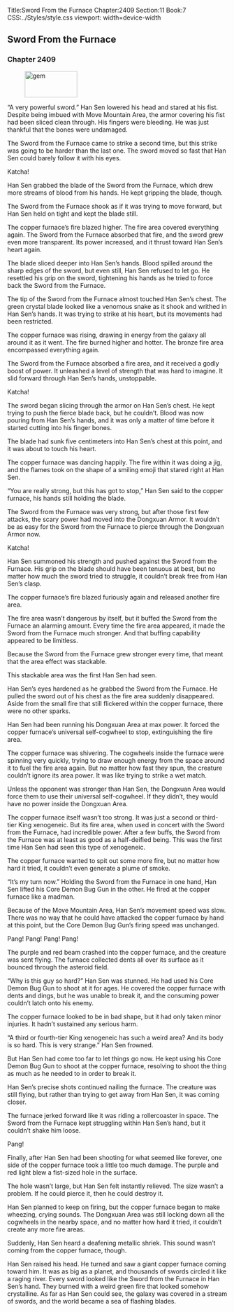 Title:Sword From the Furnace 
Chapter:2409 
Section:11 
Book:7 
CSS:../Styles/style.css 
viewport: width=device-width
  
## Sword From the Furnace
### Chapter 2409
  
<figure>
	<img src="../Images/gem.gif" alt="gem" id="gem" width="120" height="60" />
</figure>
  

  
“A very powerful sword.” Han Sen lowered his head and stared at his fist. Despite being imbued with Move Mountain Area, the armor covering his fist had been sliced clean through. His fingers were bleeding. He was just thankful that the bones were undamaged.

The Sword from the Furnace came to strike a second time, but this strike was going to be harder than the last one. The sword moved so fast that Han Sen could barely follow it with his eyes.

Katcha!

Han Sen grabbed the blade of the Sword from the Furnace, which drew more streams of blood from his hands. He kept gripping the blade, though.

The Sword from the Furnace shook as if it was trying to move forward, but Han Sen held on tight and kept the blade still.

The copper furnace’s fire blazed higher. The fire area covered everything again. The Sword from the Furnace absorbed that fire, and the sword grew even more transparent. Its power increased, and it thrust toward Han Sen’s heart again.

The blade sliced deeper into Han Sen’s hands. Blood spilled around the sharp edges of the sword, but even still, Han Sen refused to let go. He resettled his grip on the sword, tightening his hands as he tried to force back the Sword from the Furnace.

The tip of the Sword from the Furnace almost touched Han Sen’s chest. The green crystal blade looked like a venomous snake as it shook and writhed in Han Sen’s hands. It was trying to strike at his heart, but its movements had been restricted.

The copper furnace was rising, drawing in energy from the galaxy all around it as it went. The fire burned higher and hotter. The bronze fire area encompassed everything again.

The Sword from the Furnace absorbed a fire area, and it received a godly boost of power. It unleashed a level of strength that was hard to imagine. It slid forward through Han Sen’s hands, unstoppable.

Katcha!

The sword began slicing through the armor on Han Sen’s chest. He kept trying to push the fierce blade back, but he couldn’t. Blood was now pouring from Han Sen’s hands, and it was only a matter of time before it started cutting into his finger bones.

The blade had sunk five centimeters into Han Sen’s chest at this point, and it was about to touch his heart.

The copper furnace was dancing happily. The fire within it was doing a jig, and the flames took on the shape of a smiling emoji that stared right at Han Sen.

“You are really strong, but this has got to stop,” Han Sen said to the copper furnace, his hands still holding the blade.

The Sword from the Furnace was very strong, but after those first few attacks, the scary power had moved into the Dongxuan Armor. It wouldn’t be as easy for the Sword from the Furnace to pierce through the Dongxuan Armor now.

Katcha!

Han Sen summoned his strength and pushed against the Sword from the Furnace. His grip on the blade should have been tenuous at best, but no matter how much the sword tried to struggle, it couldn’t break free from Han Sen’s clasp.

The copper furnace’s fire blazed furiously again and released another fire area.

The fire area wasn’t dangerous by itself, but it buffed the Sword from the Furnace an alarming amount. Every time the fire area appeared, it made the Sword from the Furnace much stronger. And that buffing capability appeared to be limitless.

Because the Sword from the Furnace grew stronger every time, that meant that the area effect was stackable.

This stackable area was the first Han Sen had seen.

Han Sen’s eyes hardened as he grabbed the Sword from the Furnace. He pulled the sword out of his chest as the fire area suddenly disappeared. Aside from the small fire that still flickered within the copper furnace, there were no other sparks.

Han Sen had been running his Dongxuan Area at max power. It forced the copper furnace’s universal self-cogwheel to stop, extinguishing the fire area.

The copper furnace was shivering. The cogwheels inside the furnace were spinning very quickly, trying to draw enough energy from the space around it to fuel the fire area again. But no matter how fast they spun, the creature couldn’t ignore its area power. It was like trying to strike a wet match.

Unless the opponent was stronger than Han Sen, the Dongxuan Area would force them to use their universal self-cogwheel. If they didn’t, they would have no power inside the Dongxuan Area.

The copper furnace itself wasn’t too strong. It was just a second or third-tier King xenogeneic. But its fire area, when used in concert with the Sword from the Furnace, had incredible power. After a few buffs, the Sword from the Furnace was at least as good as a half-deified being. This was the first time Han Sen had seen this type of xenogeneic.

The copper furnace wanted to spit out some more fire, but no matter how hard it tried, it couldn’t even generate a plume of smoke.

“It’s my turn now.” Holding the Sword from the Furnace in one hand, Han Sen lifted his Core Demon Bug Gun in the other. He fired at the copper furnace like a madman.

Because of the Move Mountain Area, Han Sen’s movement speed was slow. There was no way that he could have attacked the copper furnace by hand at this point, but the Core Demon Bug Gun’s firing speed was unchanged.

Pang! Pang! Pang! Pang!

The purple and red beam crashed into the copper furnace, and the creature was sent flying. The furnace collected dents all over its surface as it bounced through the asteroid field.

“Why is this guy so hard?” Han Sen was stunned. He had used his Core Demon Bug Gun to shoot at it for ages. He covered the copper furnace with dents and dings, but he was unable to break it, and the consuming power couldn’t latch onto his enemy.

The copper furnace looked to be in bad shape, but it had only taken minor injuries. It hadn’t sustained any serious harm.

“A third or fourth-tier King xenogeneic has such a weird area? And its body is so hard. This is very strange.” Han Sen frowned.

But Han Sen had come too far to let things go now. He kept using his Core Demon Bug Gun to shoot at the copper furnace, resolving to shoot the thing as much as he needed to in order to break it.

Han Sen’s precise shots continued nailing the furnace. The creature was still flying, but rather than trying to get away from Han Sen, it was coming closer.

The furnace jerked forward like it was riding a rollercoaster in space. The Sword from the Furnace kept struggling within Han Sen’s hand, but it couldn’t shake him loose.

Pang!

Finally, after Han Sen had been shooting for what seemed like forever, one side of the copper furnace took a little too much damage. The purple and red light blew a fist-sized hole in the surface.

The hole wasn’t large, but Han Sen felt instantly relieved. The size wasn’t a problem. If he could pierce it, then he could destroy it.

Han Sen planned to keep on firing, but the copper furnace began to make wheezing, crying sounds. The Dongxuan Area was still locking down all the cogwheels in the nearby space, and no matter how hard it tried, it couldn’t create any more fire areas.

Suddenly, Han Sen heard a deafening metallic shriek. This sound wasn’t coming from the copper furnace, though.

Han Sen raised his head. He turned and saw a giant copper furnace coming toward him. It was as big as a planet, and thousands of swords circled it like a raging river. Every sword looked like the Sword from the Furnace in Han Sen’s hand. They burned with a weird green fire that looked somehow crystalline. As far as Han Sen could see, the galaxy was covered in a stream of swords, and the world became a sea of flashing blades.
